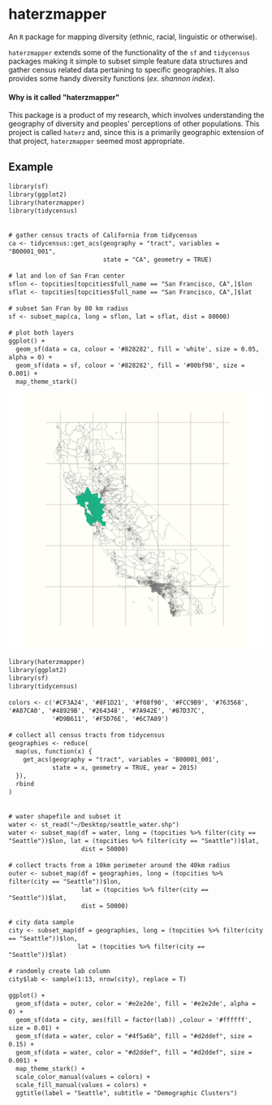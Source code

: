 # haterzmapper

An `R` package for mapping diversity (ethnic, racial, linguistic or otherwise).

`haterzmapper` extends some of the functionality of the `sf` and `tidycensus` packages making it simple to subset simple feature data structures and gather census related data pertaining to specific geographies. It also provides some handy diversity functions (*ex*. *shannon index*).

#### Why is it called "haterzmapper"

This package is a product of my research, which involves understanding the geography of diversity and peoples' perceptions of other populations. This project is called `haterz` and, since this is a primarily geographic extension of that project, `haterzmapper` seemed most appropriate. 


## Example 

```splus
library(sf)
library(ggplot2)
library(haterzmapper)
library(tidycensus)


# gather census tracts of California from tidycensus
ca <- tidycensus::get_acs(geography = "tract", variables = "B00001_001",
                          state = "CA", geometry = TRUE)

# lat and lon of San Fran center
sflon <- topcities[topcities$full_name == "San Francisco, CA",]$lon 
sflat <- topcities[topcities$full_name == "San Francisco, CA",]$lat

# subset San Fran by 80 km radius
sf <- subset_map(ca, long = sflon, lat = sflat, dist = 80000)

# plot both layers
ggplot() +
  geom_sf(data = ca, colour = '#828282', fill = 'white', size = 0.05, alpha = 0) +
  geom_sf(data = sf, colour = '#828282', fill = '#00bf98', size = 0.001) +
  map_theme_stark()
```

![](figures/sanfran.png)

```splus
library(haterzmapper)
library(ggplot2)
library(sf)
library(tidycensus)

colors <- c('#CF3A24', '#8F1D21', '#f08f90', '#FCC9B9', '#763568', '#A87CA0', '#48929B', '#264348', '#7A942E', '#87D37C',
            '#D9B611', '#F5D76E', '#6C7A89')

# collect all census tracts from tidycensus
geographies <- reduce(
  map(us, function(x) {
    get_acs(geography = "tract", variables = 'B00001_001',
            state = x, geometry = TRUE, year = 2015)
  }),
  rbind
)


# water shapefile and subset it 
water <- st_read("~/Desktop/seattle_water.shp")
water <- subset_map(df = water, long = (topcities %>% filter(city == "Seattle"))$lon, lat = (topcities %>% filter(city == "Seattle"))$lat, 
                    dist = 50000)

# collect tracts from a 10km perimeter around the 40km radius
outer <- subset_map(df = geographies, long = (topcities %>% filter(city == "Seattle"))$lon, 
                    lat = (topcities %>% filter(city == "Seattle"))$lat, 
                    dist = 50000) 

# city data sample
city <- subset_map(df = geographies, long = (topcities %>% filter(city == "Seattle"))$lon, 
                   lat = (topcities %>% filter(city == "Seattle"))$lat)

# randomly create lab column
city$lab <- sample(1:13, nrow(city), replace = T)

ggplot() +
  geom_sf(data = outer, color = '#e2e2de', fill = '#e2e2de', alpha = 0) + 
  geom_sf(data = city, aes(fill = factor(lab)) ,colour = '#ffffff', size = 0.01) +
  geom_sf(data = water, color = "#4f5a6b", fill = "#d2ddef", size = 0.15) +
  geom_sf(data = water, color = "#d2ddef", fill = "#d2ddef", size = 0.001) +
  map_theme_stark() +
  scale_color_manual(values = colors) +
  scale_fill_manual(values = colors) +
  ggtitle(label = "Seattle", subtitle = "Demographic Clusters") 

```
